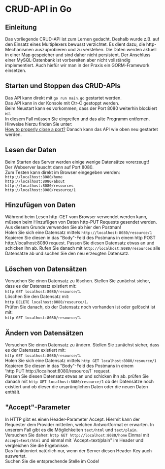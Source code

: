 # CRUD-API in Go

## Einleitung
Das vorliegende CRUD-API ist zum Lernen gedacht. Deshalb wurde z.B. auf den Einsatz eines Multiplexers bewusst verzichtet. 
Es dient dazu, die http-Mechanismen auszuprobieren und zu verstehen. Die Daten werden aktuell in einer Map gespeicher und
sind daher nicht persistent. Der Anschluss einer MySQL-Datenbank ist vorbereiten aber nicht vollständig implementiert.
Auch hiefür wir man in der Praxis ein GORM-Framework einsetzen.

## Starten und Stoppen des CRUD-APIs
Das API kann direkt mit `go run main.go` gestartet werden.  
Das API kann in der Konsole mit Ctr-C gestoppt werden.  
Beim Neustart kann es vorkommen, dass der Port 8080 weiterhin blockiert ist.  
In diesem Fall müssen Sie eingreifen und das alte Programm entfernen.
Hinweise hierzu finden Sie unter:  
[How to properly close a port?](https://dev.to/sylwiavargas/how-to-properly-close-a-port-2p36)
Danach kann das API wie oben neu gestartet werden.

## Lesen der Daten
Beim Starten des Server werden einige wenige Datensätze vorerzeugt!  
Der Webserver lauscht dann auf Port 8080.  
Zum Testen kann direkt im Browser eingegeben werden:  
```http://localhost:8080/home```  
```http://localhost:8080/about```  
```http://localhost:8080/resources```  
```http://localhost:8080/resource/1```

## Hinzufügen von Daten
Während beim Lesen http-GET vom Browser verwendet werden kann, müssen beim Hinzufügen von Daten http-PUT Requests gesendet werden.
Aus diesem Grunde verwenden Sie ab hier den Postman!  
Holen Sie sich eine Datensatz mittels 
```http://localhost:8080/resource/1```
Kopieren Sie diesen in das "Body"-Feld des Postmans in einem http POST http://localhost:8080 request.
Passen Sie diesen Datensatz etwas an und schicken ihn ab.
Rufen Sie danach mit
```http://localhost:8080/resources```
alle Datensätze ab und suchen Sie den neu erzeugten Datensatz.

## Löschen von Datensätzen
Versuchen Sie einen Datensatz zu löschen. Stellen Sie zunächst sicher, dass es der Datensatz existiert mit:  
```http GET localhost:8080/resource/1```.  
Löschen Sie den Datensatz mit:  
```http DELETE localhost:8080/resource/1```.  
Prüfen Sie danach, ob der Datensatz noch vorhanden ist oder gelöscht ist mit:  
```http GET localhost:8080/resource/1```.  

## Ändern von Datensätzen
Versuchen Sie einen Datensatz zu ändern. Stellen Sie zunächst sicher, dass es der Datensatz existiert mit:  
```http GET localhost:8080/resource/1```.  
Holen Sie sich eine Datensatz mittels 
```http GET localhost:8080/resource/1```
Kopieren Sie diesen in das "Body"-Feld des Postmans in einem  
'http PUT http://localhost:8080/resource/1` request.  
Passen Sie diesen Datensatz etwas an und schicken ihn ab.
prüfen Sie danach mit
```http GET localhost:8080/resource/1```
ob der Datensätze noch existiert und ob dieser die ursprünglichen Daten oder die neuen Daten enthält.

## "Accept"-Parameter
In HTTP gibt es einen Header-Parameter Accept. Hiermit kann der Requester dem Provider mitteilen, welchen Antwortformat er erwarten.
In unserem Fall gibt es die Möglichkeiten `text/html` und `text/plain`.  
Versuchen Sie daher:
`http GET http://localhost:8080/home`
Einmal mit `Accept=text/html` und einmal mit `Accept=text/plain" im Header und vergleichen Sie die Ergebnisse.  
Das funktioniert natürlich nur, wenn der Server diesen Header-Key auch auswertet.  
Suchen Sie die entsprechende Stelle im Code!


